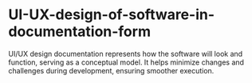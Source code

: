 # UI-UX-design-of-software-in-documentation-form
UI/UX design documentation represents how the software will look and function, serving as a conceptual model. It helps minimize changes and challenges during development, ensuring smoother execution.
